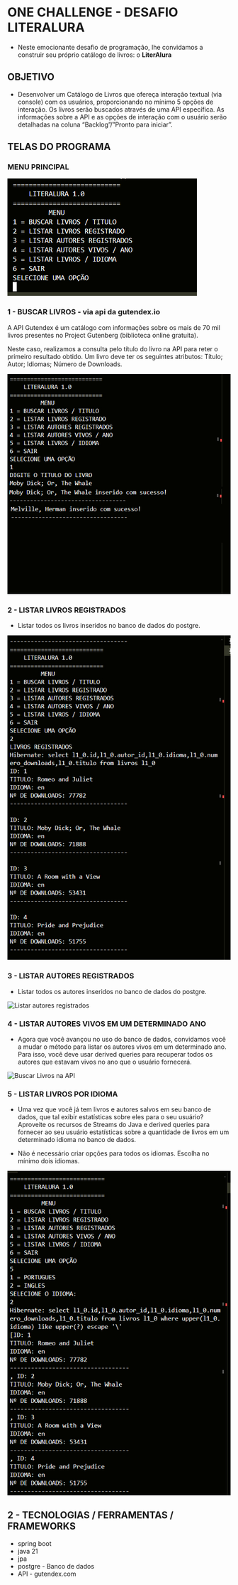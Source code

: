 # ONE CHALLENGE - DESAFIO LITERALURA

* Neste emocionante desafio de programação, lhe convidamos a construir seu próprio catálogo de livros: o <b>LiterAlura</b>

## OBJETIVO

* Desenvolver um Catálogo de Livros que ofereça interação textual (via console) com os usuários, proporcionando no mínimo 5 opções de interação. Os livros serão buscados através de uma API específica. As informações sobre a API e as opções de interação com o usuário serão detalhadas na coluna “Backlog”/”Pronto para iniciar”.

## TELAS DO PROGRAMA

### MENU PRINCIPAL
<img src="img/menu.jpg" alt="Menu Principal do Programa">

### 1 - BUSCAR LIVROS - via api da gutendex.io
A API Gutendex é um catálogo com informações sobre os mais de 70 mil livros presentes no Project Gutenberg (biblioteca online gratuita).

Neste caso, realizamos a consulta pelo título do livro na API para reter o primeiro resultado obtido. Um livro deve ter os seguintes atributos:
Título;
Autor;
Idiomas;
Número de Downloads.

<img src="img/livro_API.jpg" alt="Buscar Livros na API">

### 2 - LISTAR LIVROS REGISTRADOS
* Listar todos os livros inseridos no banco de dados do postgre.

<img src="img/listar_livros.jpg" alt="listar livros registrados">

### 3 - LISTAR AUTORES REGISTRADOS
* Listar todos os autores inseridos no banco de dados do postgre.

<img src="img/livro_autores.jpg" alt="Listar autores registrados">

### 4 - LISTAR AUTORES VIVOS EM UM DETERMINADO ANO
* Agora que você avançou no uso do banco de dados, convidamos você a mudar o método para listar os autores vivos em um determinado ano. Para isso, você deve usar derived queries para recuperar todos os autores que estavam vivos no ano que o usuário fornecerá.

<img src="img/listar_autvivos.jpg" alt="Buscar Livros na API">

### 5 - LISTAR LIVROS POR IDIOMA
* Uma vez que você já tem livros e autores salvos em seu banco de dados, que tal exibir estatísticas sobre eles para o seu usuário? Aproveite os recursos de Streams do Java e derived queries para fornecer ao seu usuário estatísticas sobre a quantidade de livros em um determinado idioma no banco de dados.

* Não é necessário criar opções para todos os idiomas. Escolha no mínimo dois idiomas.

<img src="img/listar_idioma.jpg" alt="Buscar Livros por idioma">

## 2 - TECNOLOGIAS / FERRAMENTAS / FRAMEWORKS
- spring boot
- java 21
- jpa
- postgre - Banco de dados
- API - gutendex.com
